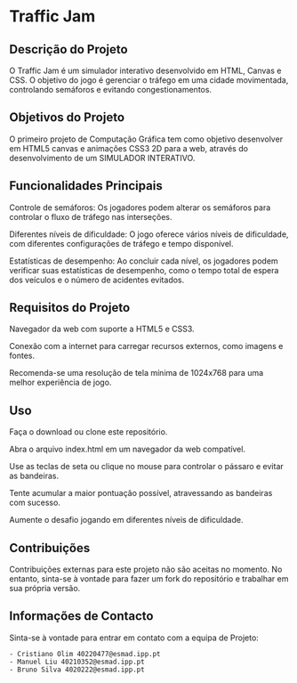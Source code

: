 # Traffic Jam

## Descrição do Projeto
O Traffic Jam é um simulador interativo desenvolvido em HTML, Canvas e CSS. O objetivo do jogo é gerenciar o tráfego em uma cidade movimentada, controlando semáforos e evitando congestionamentos.

## Objetivos do Projeto
O primeiro projeto de Computação Gráfica tem como objetivo desenvolver em HTML5 canvas e animações CSS3 2D para a web, através do desenvolvimento de um SIMULADOR INTERATIVO. 

## Funcionalidades Principais
Controle de semáforos: Os jogadores podem alterar os semáforos para controlar o fluxo de tráfego nas interseções.

Diferentes níveis de dificuldade: O jogo oferece vários níveis de dificuldade, com diferentes configurações de tráfego e tempo disponível.

Estatísticas de desempenho: Ao concluir cada nível, os jogadores podem verificar suas estatísticas de desempenho, como o tempo total de espera dos veículos e o número de acidentes evitados.

## Requisitos do Projeto
Navegador da web com suporte a HTML5 e CSS3.

Conexão com a internet para carregar recursos externos, como imagens e fontes.

Recomenda-se uma resolução de tela mínima de 1024x768 para uma melhor experiência de jogo.

## Uso
Faça o download ou clone este repositório.

Abra o arquivo index.html em um navegador da web compatível.

Use as teclas de seta ou clique no mouse para controlar o pássaro e evitar as bandeiras.

Tente acumular a maior pontuação possível, atravessando as bandeiras com sucesso.

Aumente o desafio jogando em diferentes níveis de dificuldade.

## Contribuições
Contribuições externas para este projeto não são aceitas no momento. No entanto, sinta-se à vontade para fazer um fork do repositório e trabalhar em sua própria versão.

## Informações de Contacto

Sinta-se à vontade para entrar em contato com a equipa de Projeto:
```
- Cristiano Olim 40220477@esmad.ipp.pt
- Manuel Liu 40210352@esmad.ipp.pt
- Bruno Silva 4020222@esmad.ipp.pt
```
